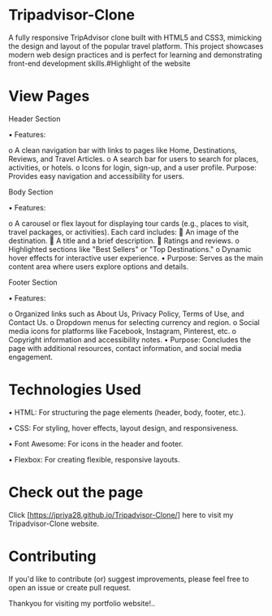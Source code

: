 # Tripadvisor-Clone

A fully responsive TripAdvisor clone built with HTML5 and CSS3, mimicking the design and layout of the popular travel platform. 
This project showcases modern web design practices and is perfect for learning and demonstrating front-end development skills.#Highlight of the website

# View Pages

 Header Section
 
•	Features:

o	A clean navigation bar with links to pages like Home, Destinations, Reviews, and Travel Articles.
o	A search bar for users to search for places, activities, or hotels.
o	Icons for login, sign-up, and a user profile.
Purpose: Provides easy navigation and accessibility for users.

Body Section

•	Features:

o	A carousel or flex layout for displaying tour cards (e.g., places to visit, travel packages, or activities). Each card includes:
	An image of the destination.
	A title and a brief description.
	Ratings and reviews.
o	Highlighted sections like "Best Sellers" or "Top Destinations."
o	Dynamic hover effects for interactive user experience.
•	Purpose: Serves as the main content area where users explore options and details.

Footer Section

•	Features:

o	Organized links such as About Us, Privacy Policy, Terms of Use, and Contact Us.
o	Dropdown menus for selecting currency and region.
o	Social media icons for platforms like Facebook, Instagram, Pinterest, etc.
o	Copyright information and accessibility notes.
•	Purpose: Concludes the page with additional resources, contact information, and social media engagement.

# Technologies Used

•  HTML: For structuring the page elements (header, body, footer, etc.).

•  CSS: For styling, hover effects, layout design, and responsiveness.

•  Font Awesome: For icons in the header and footer.

•  Flexbox: For creating flexible, responsive layouts.

# Check out the page

Click [https://jpriya28.github.io/Tripadvisor-Clone/] here to visit my Tripadvisor-Clone website.

# Contributing

If you'd like to contribute (or) suggest improvements, please feel free to open an issue or create pull request.

Thankyou for visiting my portfolio website!..


